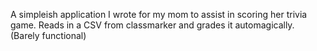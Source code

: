 A simpleish application I wrote for my mom to assist in scoring her trivia game.
Reads in a CSV from classmarker and grades it automagically. 
(Barely functional)
